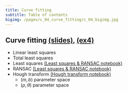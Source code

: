 ```yaml
---
title: Curve fitting
subtitle: Table of contents
bigimg: /pages/c_04_curve_fitting/c_04_bigimg.jpg
---
```


## **Curve fitting** [(slides)](/pages/c_04_curve_fitting/slides/), [(ex4)](/pages/c_04_curve_fitting/ex4/)
- Linear least squares
- Total least squares
- Least squares [(Least squares & RANSAC notebook)](/pages/c_04_curve_fitting/least_squares_nb/)
- RANSAC [(Least squares & RANSAC notebook)](/pages/c_04_curve_fitting/least_squares_nb/)
- Hough transform [(Hough transform notebook)](/pages/c_04_curve_fitting/hough_transform_nb/)
  - $(m,b)$ parameter space
  - $(\rho,\theta)$ parameter space

